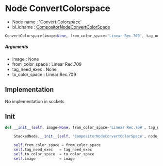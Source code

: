 # Node ConvertColorspace

- Node name : 'Convert Colorspace'
- bl_idname : [CompositorNodeConvertColorSpace](https://docs.blender.org/api/current/bpy.types.{bl_idname}.html)


``` python
ConvertColorspace(image=None, from_color_space='Linear Rec.709', tag_need_exec=None, to_color_space='Linear Rec.709', node_label=None, node_color=None)
```
##### Arguments

- image : None
- from_color_space : Linear Rec.709
- tag_need_exec : None
- to_color_space : Linear Rec.709

## Implementation

No implementation in sockets

## Init

``` python
def __init__(self, image=None, from_color_space='Linear Rec.709', tag_need_exec=None, to_color_space='Linear Rec.709', node_label=None, node_color=None):

    StackedNode.__init__(self, 'CompositorNodeConvertColorSpace', node_label=node_label, node_color=node_color)

    self.from_color_space = from_color_space
    self.tag_need_exec   = tag_need_exec
    self.to_color_space  = to_color_space
    self.image           = image
```
